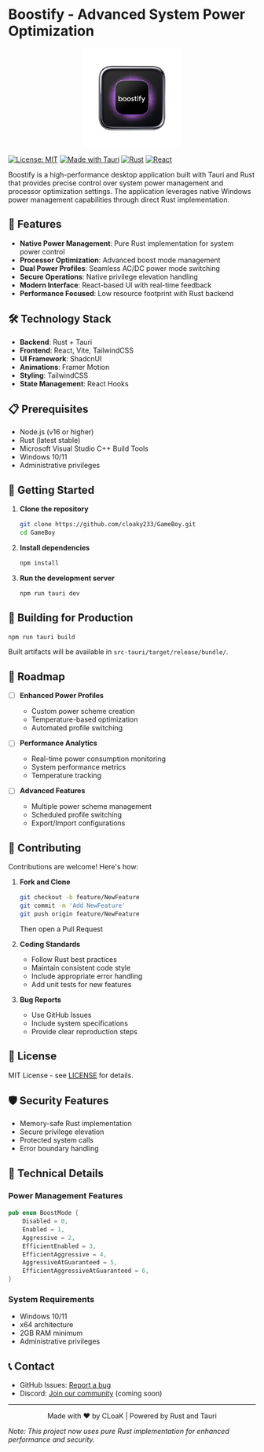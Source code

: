 # Boostify - Advanced System Power Optimization

<p align="center">
  <img src="src-tauri\icons\Square310x310Logo.png" alt="Boostify Logo" width="200"/>
</p>

[![License: MIT](https://img.shields.io/badge/License-MIT-yellow.svg)](https://opensource.org/licenses/MIT)
[![Made with Tauri](https://img.shields.io/badge/Made%20with-Tauri-purple.svg)](https://tauri.app/)
[![Rust](https://img.shields.io/badge/Rust-000000?style=flat&logo=rust&logoColor=white)](https://www.rust-lang.org/)
[![React](https://img.shields.io/badge/React-20232A?style=flat&logo=react&logoColor=61DAFB)](https://reactjs.org/)

Boostify is a high-performance desktop application built with Tauri and Rust that provides precise control over system power management and processor optimization settings. The application leverages native Windows power management capabilities through direct Rust implementation.

## 🚀 Features

- **Native Power Management**: Pure Rust implementation for system power control
- **Processor Optimization**: Advanced boost mode management
- **Dual Power Profiles**: Seamless AC/DC power mode switching
- **Secure Operations**: Native privilege elevation handling
- **Modern Interface**: React-based UI with real-time feedback
- **Performance Focused**: Low resource footprint with Rust backend

## 🛠️ Technology Stack

- **Backend**: Rust + Tauri
- **Frontend**: React, Vite, TailwindCSS
- **UI Framework**: ShadcnUI
- **Animations**: Framer Motion
- **Styling**: TailwindCSS
- **State Management**: React Hooks

## 📋 Prerequisites

- Node.js (v16 or higher)
- Rust (latest stable)
- Microsoft Visual Studio C++ Build Tools
- Windows 10/11
- Administrative privileges

## 🚀 Getting Started

1. **Clone the repository**
   ```bash
   git clone https://github.com/cloaky233/GameBoy.git
   cd GameBoy
   ```

2. **Install dependencies**
   ```bash
   npm install
   ```

3. **Run the development server**
   ```bash
   npm run tauri dev
   ```

## 🔨 Building for Production

```bash
npm run tauri build
```

Built artifacts will be available in `src-tauri/target/release/bundle/`.

## 🎯 Roadmap

- [ ] **Enhanced Power Profiles**
  - Custom power scheme creation
  - Temperature-based optimization
  - Automated profile switching

- [ ] **Performance Analytics**
  - Real-time power consumption monitoring
  - System performance metrics
  - Temperature tracking

- [ ] **Advanced Features**
  - Multiple power scheme management
  - Scheduled profile switching
  - Export/Import configurations

## 🤝 Contributing

Contributions are welcome! Here's how:

1. **Fork and Clone**
   ```bash
   git checkout -b feature/NewFeature
   git commit -m 'Add NewFeature'
   git push origin feature/NewFeature
   ```
   Then open a Pull Request

2. **Coding Standards**
   - Follow Rust best practices
   - Maintain consistent code style
   - Include appropriate error handling
   - Add unit tests for new features

3. **Bug Reports**
   - Use GitHub Issues
   - Include system specifications
   - Provide clear reproduction steps

## 📝 License

MIT License - see [LICENSE](LICENSE) for details.

## 🛡️ Security Features

- Memory-safe Rust implementation
- Secure privilege elevation
- Protected system calls
- Error boundary handling

## 🔧 Technical Details

### Power Management Features
```rust
pub enum BoostMode {
    Disabled = 0,
    Enabled = 1,
    Aggressive = 2,
    EfficientEnabled = 3,
    EfficientAggressive = 4,
    AggressiveAtGuaranteed = 5,
    EfficientAggressiveAtGuaranteed = 6,
}
```

### System Requirements
- Windows 10/11
- x64 architecture
- 2GB RAM minimum
- Administrative privileges

## 📞 Contact

- GitHub Issues: [Report a bug](https://github.com/cloaky233/GameBoy/issues)
- Discord: [Join our community](#) (coming soon)

---

<p align="center">
Made with ❤️ by CLoaK | Powered by Rust and Tauri
</p>

*Note: This project now uses pure Rust implementation for enhanced performance and security.*
